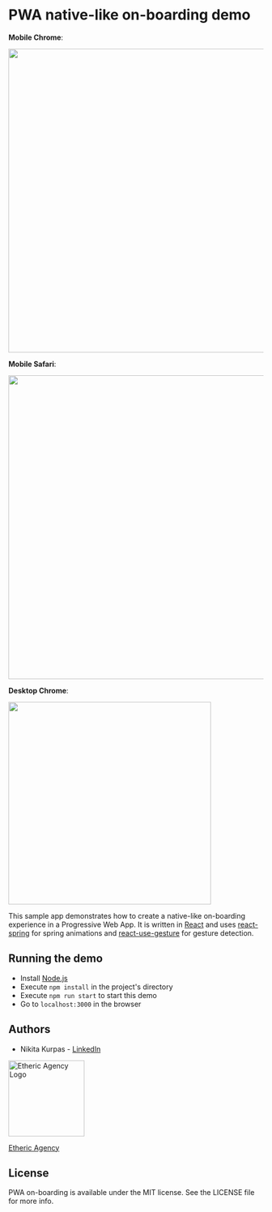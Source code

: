 # PWA native-like on-boarding demo

**Mobile Chrome**:

<img src="https://user-images.githubusercontent.com/2844046/61445551-3ef47300-a956-11e9-8869-a8721cc6c8f4.gif" height="600" />

<br/>

**Mobile Safari**:

<img src="https://user-images.githubusercontent.com/2844046/61446256-90513200-a957-11e9-846f-b9d05b44217a.gif" height="600" />

<br/>

**Desktop Chrome**:

<img src="https://user-images.githubusercontent.com/2844046/61447645-035ba800-a95a-11e9-9d5d-d588d6580a9b.gif" height="400" />

<br/>

This sample app demonstrates how to create a native-like on-boarding experience in a Progressive Web App.
It is written in [React](https://reactjs.org/) and uses [react-spring](https://www.react-spring.io/) for spring animations 
and [react-use-gesture](https://github.com/react-spring/react-use-gesture) for gesture detection.

## Running the demo

- Install [Node.js](https://nodejs.org/en/)
- Execute `npm install` in the project's directory
- Execute `npm run start` to start this demo
- Go to `localhost:3000` in the browser

## Authors

- Nikita Kurpas - [LinkedIn](https://www.linkedin.com/in/nikita-kurpas/)

<a href="https://etheric.agency"><img src="https://user-images.githubusercontent.com/2844046/60996303-a0b04e00-a354-11e9-8721-08ea067a76a5.png" alt="Etheric Agency Logo" height="150" /></a>

[Etheric Agency](https://etheric.agency)

## License

PWA on-boarding is available under the MIT license. See the LICENSE file for more info.
